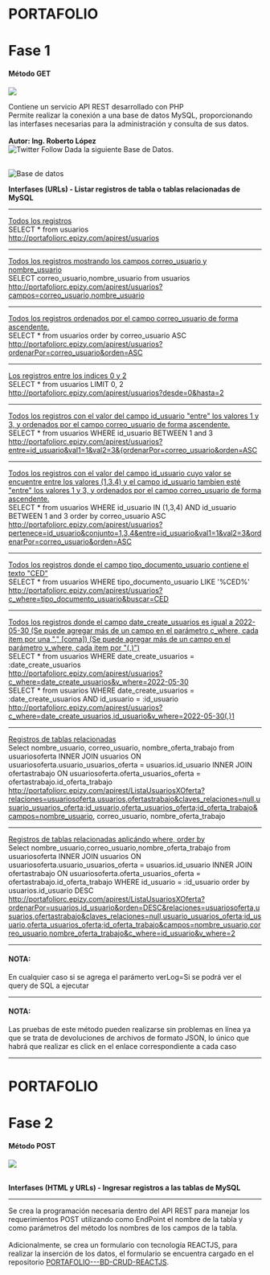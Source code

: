 # PORTAFOLIO
<h1>Fase 1</h1>
<h4>Método GET</h4>
<p align="left">
   <img src="https://img.shields.io/static/v1?label=Estado&message=Publicado en portafolio&color=success">
</p>
Contiene un servicio API REST desarrollado con PHP 
<br>Permite realizar la conexión a una base de datos MySQL, proporcionando las interfases necesarias para la administración y consulta de sus datos.
<br><br><b>Autor: Ing. Roberto López</b>
<br><img alt="Twitter Follow" src="https://img.shields.io/twitter/follow/rlopezj?color=blue&style=flat-square">
Dada la siguiente Base de Datos.<br><br>

![Base de datos](https://user-images.githubusercontent.com/81062997/177688219-b08948d0-4d51-4736-b558-2c857673a2fd.JPG)

<b>Interfases (URLs) - Listar registros de tabla o tablas relacionadas de MySQL</b>
<br><hr>
<u>Todos los registros</u>
<br>SELECT * from usuarios
<br>http://portafoliorc.epizy.com/apirest/usuarios
<br><hr>
<u>Todos los registros mostrando los campos correo_usuario y nombre_usuario</u>
<br>SELECT correo_usuario,nombre_usuario from usuarios
<br>http://portafoliorc.epizy.com/apirest/usuarios?campos=correo_usuario,nombre_usuario
<br><hr>
<u>Todos los registros ordenados por el campo correo_usuario de forma ascendente.</u>
<br>SELECT * from usuarios order by correo_usuario ASC
<br>http://portafoliorc.epizy.com/apirest/usuarios?ordenarPor=correo_usuario&orden=ASC
<br><hr>
<u>Los registros entre los indices 0 y 2</u>
<br>SELECT * from usuarios LIMIT 0, 2
<br>http://portafoliorc.epizy.com/apirest/usuarios?desde=0&hasta=2 
<br><hr>
<u>Todos los registros con el valor del campo id_usuario "entre" los valores 1 y 3, y ordenados por el campo correo_usuario de forma ascendente.</u>
<br>SELECT * from usuarios WHERE id_usuario BETWEEN 1 and 3
<br>http://portafoliorc.epizy.com/apirest/usuarios?entre=id_usuario&val1=1&val2=3&{ordenarPor=correo_usuario&orden=ASC
<br><hr>
<u>Todos los registros con el valor del campo id_usuario cuyo valor se encuentre entre los valores (1,3,4) y el campo id_usuario tambien esté "entre" los valores 1 y 3, y ordenados por el campo correo_usuario de forma ascendente.</u>
<br>SELECT * from usuarios WHERE id_usuario IN (1,3,4) AND id_usuario BETWEEN 1 and 3 order by correo_usuario ASC
<br>http://portafoliorc.epizy.com/apirest/usuarios?pertenece=id_usuario&conjunto=1,3,4&entre=id_usuario&val1=1&val2=3&ordenarPor=correo_usuario&orden=ASC
<br><hr>
<u>Todos los registros donde el campo tipo_documento_usuario contiene el texto "CED"</u>
<br>SELECT * from usuarios WHERE tipo_documento_usuario LIKE '%CED%'
<br>http://portafoliorc.epizy.com/apirest/usuarios?c_where=tipo_documento_usuario&buscar=CED
<br><hr>
<u>Todos los registros donde el campo date_create_usuarios es igual a 2022-05-30 (Se puede agregar más de un campo en el parámetro c_where, cada item por una "," [coma]) (Se puede agregar más de un campo en el parámetro v_where, cada item por "(,)")</u>
<br>SELECT * from usuarios WHERE date_create_usuarios = :date_create_usuarios
<br>http://portafoliorc.epizy.com/apirest/usuarios?c_where=date_create_usuarios&v_where=2022-05-30
<br>SELECT * from usuarios WHERE date_create_usuarios = :date_create_usuarios AND id_usuario = :id_usuario
<br>http://portafoliorc.epizy.com/apirest/usuarios?c_where=date_create_usuarios,id_usuario&v_where=2022-05-30(,)1
<br><hr>
<u>Registros de tablas relacionadas</u>
<br>Select nombre_usuario, correo_usuario, nombre_oferta_trabajo from usuariosoferta INNER JOIN usuarios ON usuariosoferta.usuario_usuarios_oferta = usuarios.id_usuario INNER JOIN ofertastrabajo ON usuariosoferta.oferta_usuarios_oferta = ofertastrabajo.id_oferta_trabajo
<br>http://portafoliorc.epizy.com/apirest/ListaUsuariosXOferta?relaciones=usuariosoferta,usuarios,ofertastrabajo&claves_relaciones=null,usuario_usuarios_oferta;id_usuario,oferta_usuarios_oferta;id_oferta_trabajo&campos=nombre_usuario, correo_usuario, nombre_oferta_trabajo
<br><hr>
<u>Registros de tablas relacionadas aplicándo where, order by</u>
<br>Select nombre_usuario,correo_usuario,nombre_oferta_trabajo from usuariosoferta INNER JOIN usuarios ON usuariosoferta.usuario_usuarios_oferta = usuarios.id_usuario INNER JOIN ofertastrabajo ON usuariosoferta.oferta_usuarios_oferta = ofertastrabajo.id_oferta_trabajo WHERE id_usuario = :id_usuario order by usuarios.id_usuario DESC
<br>http://portafoliorc.epizy.com/apirest/ListaUsuariosXOferta?ordenarPor=usuarios.id_usuario&orden=DESC&relaciones=usuariosoferta,usuarios,ofertastrabajo&claves_relaciones=null,usuario_usuarios_oferta;id_usuario,oferta_usuarios_oferta;id_oferta_trabajo&campos=nombre_usuario,correo_usuario,nombre_oferta_trabajo&c_where=id_usuario&v_where=2
<br><hr>
<b><h4>NOTA:</h4></b>En cualquier caso si se agrega el parámerto verLog=Si se podrá ver el query de SQL a ejecutar
<br><hr>
<b><h4>NOTA:</h4></b>Las pruebas de este método pueden realizarse sin problemas en línea ya que se trata de devoluciones de archivos de formato JSON, lo único que habrá que realizar es click en el enlace correspondiente a cada caso
<br><hr>
# PORTAFOLIO
<h1>Fase 2</h1>
<h4>Método POST</h4>
<p align="left">
   <img src="https://img.shields.io/static/v1?label=Estado&message=Publicado en portafolio&color=success">
</p>
<br><b>Interfases (HTML y URLs) - Ingresar registros a las tablas de MySQL</b>
<br><hr>
Se crea la programación necesaria dentro del API REST para manejar los requerimientos POST utilizando como EndPoint el nombre de la tabla y como parámetros del método los nombres de los campos de la tabla.
<br><br>Adicionalmente, se crea un formulario con tecnología REACTJS, para realizar la inserción de los datos, el formulario se encuentra cargado en el repositorio <a href="https://github.com/rclopezjativa/PORTAFOLIO---BD-CRUD-REACTJS">PORTAFOLIO---BD-CRUD-REACTJS</a>.
